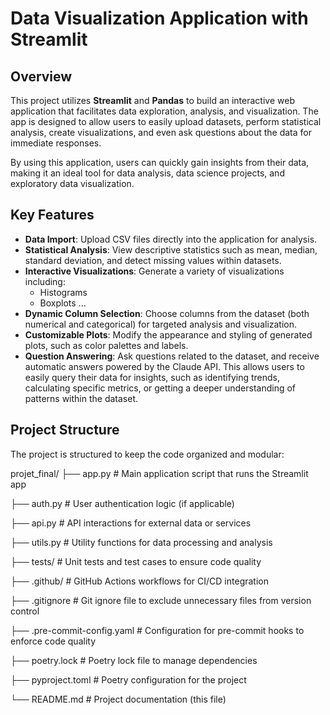 # Data Visualization Application with Streamlit

## Overview

This project utilizes **Streamlit** and **Pandas** to build an interactive web application that facilitates data exploration, analysis, and visualization. The app is designed to allow users to easily upload datasets, perform statistical analysis, create visualizations, and even ask questions about the data for immediate responses.

By using this application, users can quickly gain insights from their data, making it an ideal tool for data analysis, data science projects, and exploratory data visualization.

## Key Features

- **Data Import**: Upload CSV files directly into the application for analysis.
- **Statistical Analysis**: View descriptive statistics such as mean, median, standard deviation, and detect missing values within datasets.
- **Interactive Visualizations**: Generate a variety of visualizations including:
  - Histograms
  - Boxplots ...
- **Dynamic Column Selection**: Choose columns from the dataset (both numerical and categorical) for targeted analysis and visualization.
- **Customizable Plots**: Modify the appearance and styling of generated plots, such as color palettes and labels.
- **Question Answering**: Ask questions related to the dataset, and receive automatic answers powered by the Claude API. This allows users to easily query their data for insights, such as identifying trends, calculating specific metrics, or getting a deeper understanding of patterns within the dataset.

## Project Structure

The project is structured to keep the code organized and modular:

projet_final/ 
├── app.py # Main application script that runs the Streamlit app 

├── auth.py # User authentication logic (if applicable) 

├── api.py # API interactions for external data or services 

├── utils.py # Utility functions for data processing and analysis

├── tests/ # Unit tests and test cases to ensure code quality 

├── .github/ # GitHub Actions workflows for CI/CD integration 

├── .gitignore # Git ignore file to exclude unnecessary files from version control 

├── .pre-commit-config.yaml # Configuration for pre-commit hooks to enforce code quality

├── poetry.lock # Poetry lock file to manage dependencies 

├── pyproject.toml # Poetry configuration for the project 

└── README.md # Project documentation (this file)
